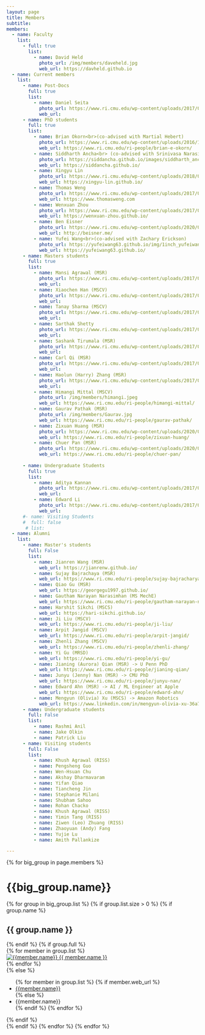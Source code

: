 ```yaml
---
layout: page
title: Members
subtitle:
members:
  - name: Faculty
    list:
      - full: true
        list:
          - name: David Held
            photo_url: /img/members/daveheld.jpg
            web_url: https://davheld.github.io
  - name: Current members
    list:
      - name: Post-Docs
        full: true
        list:
          - name: Daniel Seita
            photo_url: https://www.ri.cmu.edu/wp-content/uploads/2017/05/nophoto_faceboard_white.jpg 
            web_url: 
      - name: PhD students
        full: true
        list:
          - name: Brian Okorn<br>(co-advised with Martial Hebert)
            photo_url: https://www.ri.cmu.edu/wp-content/uploads/2016/12/okorn_brian_2019.jpg
            web_url: https://www.ri.cmu.edu/ri-people/brian-e-okorn/
          - name: Siddharth Ancha<br> (co-advised with Srinivasa Narasimhan)
            photo_url: https://siddancha.github.io/images/siddharth_ancha_520_780.png
            web_url: https://siddancha.github.io/
          - name: Xingyu Lin 
            photo_url: https://www.ri.cmu.edu/wp-content/uploads/2018/01/Xingyu.Lin_-1.jpg
            web_url: https://xingyu-lin.github.io/
          - name: Thomas Weng
            photo_url: https://www.ri.cmu.edu/wp-content/uploads/2017/04/weng_thomas_2018.jpg
            web_url: https://www.thomasweng.com
          - name: Wenxuan Zhou
            photo_url: https://www.ri.cmu.edu/wp-content/uploads/2017/07/zhou_wenxuan_2019_1.jpg
            web_url: https://wenxuan-zhou.github.io/
          - name: Ben Eisner
            photo_url: https://www.ri.cmu.edu/wp-content/uploads/2020/07/Eisner_Benjamin_2020.png
            web_url: http://beisner.me/
          - name: Yufei Wang<br>(co-advised with Zachary Erickson)
            photo_url: https://yufeiwang63.github.io/img/1inch_yufeiwang.jpg
            web_url: https://yufeiwang63.github.io/
      - name: Masters students
        full: true
        list:
          - name: Mansi Agrawal (MSR)
            photo_url: https://www.ri.cmu.edu/wp-content/uploads/2017/05/nophoto_faceboard_white.jpg
            web_url: 
          - name: Xiaochen Han (MSCV)
            photo_url: https://www.ri.cmu.edu/wp-content/uploads/2017/05/nophoto_faceboard_white.jpg
            web_url: 
          - name: Tanay Sharma (MSCV)
            photo_url: https://www.ri.cmu.edu/wp-content/uploads/2017/05/nophoto_faceboard_white.jpg
            web_url: 
          - name: Sarthak Shetty
            photo_url: https://www.ri.cmu.edu/wp-content/uploads/2017/05/nophoto_faceboard_white.jpg
            web_url: 
          - name: Sashank Tirumala (MSR)
            photo_url: https://www.ri.cmu.edu/wp-content/uploads/2017/05/nophoto_faceboard_white.jpg
            web_url: 
          - name: Carl Qi (MSR)
            photo_url: https://www.ri.cmu.edu/wp-content/uploads/2017/05/nophoto_faceboard_white.jpg
            web_url: 
          - name: Haolun (Harry) Zhang (MSR)
            photo_url: https://www.ri.cmu.edu/wp-content/uploads/2017/05/nophoto_faceboard_white.jpg
            web_url: 
          - name: Himangi Mittal (MSCV)
            photo_url: /img/members/himangi.jpeg
            web_url: https://www.ri.cmu.edu/ri-people/himangi-mittal/
          - name: Gaurav Pathak (MSR)
            photo_url: /img/members/Gaurav.jpg
            web_url: https://www.ri.cmu.edu/ri-people/gaurav-pathak/
          - name: Zixuan Huang (MSR)
            photo_url: https://www.ri.cmu.edu/wp-content/uploads/2020/08/huang_zixuan_2020.jpg
            web_url: https://www.ri.cmu.edu/ri-people/zixuan-huang/
          - name: Chuer Pan (MSR)
            photo_url: https://www.ri.cmu.edu/wp-content/uploads/2020/08/pan_chu-er_2020.jpg
            web_url: https://www.ri.cmu.edu/ri-people/chuer-pan/
          
      - name: Undergraduate Students
        full: true
        list:
          - name: Aditya Kannan
            photo_url: https://www.ri.cmu.edu/wp-content/uploads/2017/05/nophoto_faceboard_white.jpg
            web_url: 
          - name: Edward Li
            photo_url: https://www.ri.cmu.edu/wp-content/uploads/2017/05/nophoto_faceboard_white.jpg
            web_url: 
      #- name: Visiting Students
      #  full: false
       # list:
  - name: Alumni
    list:
      - name: Master's students
        full: False
        list:
          - name: Jianren Wang (MSR)
            web_url: https://jianrenw.github.io/
          - name: Sujay Bajrachaya (MSR)
            web_url: https://www.ri.cmu.edu/ri-people/sujay-bajracharya/
          - name: Qiao Gu (MSR)
            web_url: https://georgegu1997.github.io/
          - name: Gautham Narayan Narasimhan (MS MechE)
            web_url: https://www.ri.cmu.edu/ri-people/gautham-narayan-narasimhan/
          - name: Harshit Sikchi (MSCS)
            web_url: https://hari-sikchi.github.io/
          - name: Ji Liu (MSCV)
            web_url: https://www.ri.cmu.edu/ri-people/ji-liu/
          - name: Arpit Jangid (MSCV)
            web_url: https://www.ri.cmu.edu/ri-people/arpit-jangid/
          - name: Zhenli Zhang (MSCV)
            web_url: https://www.ri.cmu.edu/ri-people/zhenli-zhang/
          - name: Yi Gu (MRSD)
            web_url: https://www.ri.cmu.edu/ri-people/yi-gu/
          - name: Jianing (Aurora) Qian (MSR) -> U Penn PhD
            web_url: https://www.ri.cmu.edu/ri-people/jianing-qian/
          - name: Junyu (Jenny) Nan (MSR) -> CMU PhD
            web_url: https://www.ri.cmu.edu/ri-people/junyu-nan/
          - name: Edward Ahn (MSR) -> AI / ML Engineer at Apple
            web_url: https://www.ri.cmu.edu/ri-people/edward-ahn/
          - name: Mengyun (Olivia) Xu (MSCS) -> Amazon Robotics
            web_url: https://www.linkedin.com/in/mengyun-olivia-xu-36a7ab126
      - name: Undergraduate students
        full: False
        list:
          - name: Rashmi Anil
          - name: Jake Olkin
          - name: Patrick Liu
      - name: Visiting students
        full: False
        list:
          - name: Khush Agrawal (RISS)
          - name: Pengsheng Guo 
          - name: Wen-Hsuan Chu
          - name: Akshay Dharmavaram
          - name: Yifan Qiao
          - name: Tiancheng Jin
          - name: Stephanie Milani
          - name: Shubham Sahoo
          - name: Rohan Chacko
          - name: Khush Agrawal (RISS)
          - name: Yimin Tang (RISS)
          - name: Ziwen (Leo) Zhuang (RISS)
          - name: Zhaoyuan (Andy) Fang
          - name: Yujie Lu
          - name: Amith Pallankize

---
```


<div class="row">
  {% for big_group in page.members %}
    <h1> {{big_group.name}} </h1>
    {% for group in big_group.list %}
    {% if group.list.size > 0 %}
      {% if group.name %}
        <h2>{{ group.name }}</h2>
      {% endif %}
      {% if group.full %}
      <div class="row member-row">
        {% for member in group.list %}
          <div class="col-xl-3 col-lg-3 col-md-3 text-center col-sm-6 col-xs-6 member-col">
            <a target="_blank" href="{{ member.web_url }}">
              <img class="img-responsive" src="{{ member.photo_url }}" alt="{{member.name}}">
            </a>
            <a target="_blank" href="{{ member.web_url }}">
              {{ member.name }}
            </a>
          </div>
        {% endfor %}
      </div>
      {% else %}
        <ul>
          {% for member in group.list %}
            {% if member.web_url %}
              <li><a href="{{member.web_url}}"> {{member.name}} </a></li>
            {% else %}
              <li><a> {{member.name}} </a></li>
            {% endif %}
          {% endfor %}
        </ul>
      {% endif %}
    <br>
    {% endif %}
    {% endfor %}
  {% endfor %}
</div>


<!-- <h3 id="undergraduate-students">Undergraduate students</h3>
<ul>
</ul>
</div> -->

<!-- <h2 id="collaborators">Collaborators</h2> -->
<!-- <ul>
  <li><a href="https://www.cs.cmu.edu/~astein/">Aaron Steinfeld</a></li>
  <li><a href="https://www.cs.cmu.edu/~kkitani/">Kris Kitani</a></li>
  <li><a href="http://www.lauravherlant.com/">Laura Herlant</a></li>
</ul> -->
